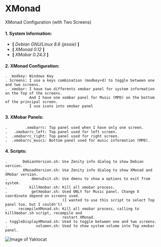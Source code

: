 # XMonad
XMonad Configuration (with Two Screens)

#### 1. System Information:

- **[** *Debian GNU/Linux 8.6 (jessie)* **]**
- **[** *XMonad 0.12* **]**
- **[** *XMobar 0.24.3* **]**

#### 2. XMonad Configuration:

    .  modkey: Windows Key
    . Screens: I use a keys combination (modkey+d) to toggle between one and two screens.
    .  xmobar: I have two differents xmobar panel for system information on the Top of the screens.
               And I have one xombar panel for Music (MPD) on the bottom of the principal screen.
               I use icons into xmobar panel
               
#### 3. XMobar Panels:

    .        .xmobarrc: Top panel used when I have only one screen.
    .   .xmobarrc_left: Top panel used for left screen.
    .  .xmobarrc_right: Top panel used for right screen.
    .  .xmobarrc_musci: Bottom panel used for music information (MPD).
    
#### 4. Scripts:

    .       DebianVersion.sh: Use Zenity info dialog to show Debian version.
    .       XMonadVersion.sh: Use Zenity info dialog to show XMonad and XMobar version.
    .           dmenuExit.sh: Use dmenu to show a options to exit from system.
    .          killXmobar.sh: Kill all xmobar process.
    .           getXmobar.sh: Used ONLY for Music panel. Change X coordinate depend on screens used.
                              (I wanted to use this script to select Top panel too, but I couldn't)
    .     recompileXMonad.sh: Kill all xmobar process, calling to killXmobar.sh script, recompile and
                              restart XMonad.
    . toggleDisplayXMonad.sh: Used to toggle between one and two screens.
    .             volumen.sh: Used to show system volume into Top xmobar panel.


                 


![Image of Yaktocat](https://pbs.twimg.com/profile_images/460511484993622016/6hmeNPzF_reasonably_small.jpeg)

